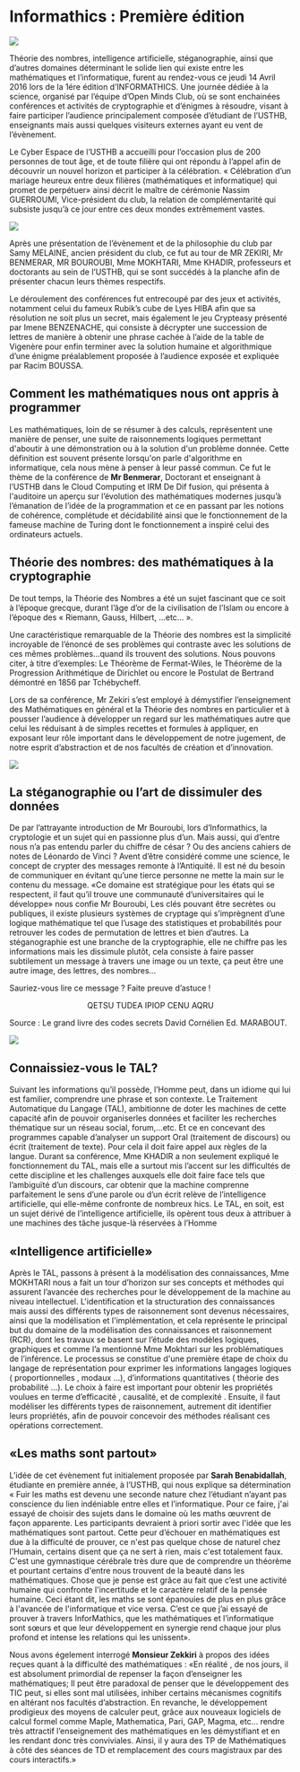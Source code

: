 # Informathics : Première édition

![](./assets/informathics.jpg)

Théorie des nombres, intelligence artificielle, stéganographie, ainsi que d’autres domaines déterminant le solide lien qui existe entre les mathématiques et l’informatique, furent au rendez-vous ce jeudi 14 Avril 2016 lors de la 1ére édition d’INFORMATHICS. Une journée dédiée à la science, organisé par l’équipe d’Open Minds Club, où se sont enchainées conférences et activités de cryptographie et d’énigmes à résoudre, visant à faire participer l’audience principalement composée d’étudiant de l’USTHB, enseignants mais aussi quelques visiteurs externes ayant eu vent de l’évènement.

Le Cyber Espace de l’USTHB a accueilli pour l’occasion plus de 200 personnes de tout âge, et de toute filière qui ont répondu à l’appel afin de découvrir un nouvel horizon et participer à la célébration. « Célébration d’un mariage heureux entre deux filières (mathématiques et informatique) qui promet de perpétuer» ainsi décrit le maître de cérémonie Nassim GUERROUMI, Vice-président du club, la relation de complémentarité qui subsiste jusqu’à ce jour entre ces deux mondes extrêmement vastes.

![](./assets/conference1.jpg)

Après une présentation de l’évènement et de la philosophie du club par Samy MELAINE, ancien président du club, ce fut au tour de MR ZEKIRI, Mr BENMERAR, MR BOUROUBI, Mme MOKHTARI, Mme KHADIR, professeurs et doctorants au sein de l’USTHB, qui se sont succédés à la planche afin de présenter chacun leurs thèmes respectifs.

Le déroulement des conférences fut entrecoupé par des jeux et activités, notamment celui du fameux Rubik’s cube de Lyes HIBA afin que sa résolution ne soit plus un secret, mais également le jeu Crypteasy présenté par Imene BENZENACHE, qui consiste à décrypter une succession de lettres de manière à obtenir une phrase cachée à l’aide de la table de Vigenère pour enfin terminer avec la solution humaine et algorithmique d’une énigme préalablement proposée à l’audience exposée et expliquée par Racim BOUSSA.

## Comment les mathématiques nous ont appris à programmer

Les mathématiques, loin de se résumer à des calculs, représentent une manière de penser, une suite de raisonnements logiques permettant d'aboutir à une démonstration ou à la solution d'un problème donnée. Cette définition est souvent présente lorsqu'on parle d'algorithme en informatique, cela nous mène à penser à leur passé commun. Ce fut le thème de la conférence de **Mr Benmerar**, Doctorant et enseignant à l’USTHB dans le Cloud Computing et IRM De Dif fusion, qui présenta à l'auditoire un aperçu sur l’évolution des mathématiques modernes jusqu’à l’émanation de l’idée de la programmation et ce en passant par les notions de cohérence, complétude et décidabilité ainsi que le fonctionnement de la fameuse machine de Turing dont le fonctionnement a inspiré celui des ordinateurs actuels.

## Théorie des nombres: des mathématiques à la cryptographie

De tout temps, la Théorie des Nombres a été un sujet fascinant que ce soit à l’époque grecque, durant l’âge d’or de la civilisation de l’Islam ou encore à l’époque des « Riemann, Gauss, Hilbert, …etc… ».

Une caractéristique remarquable de la Théorie des nombres est la simplicité incroyable de l’énoncé de ses problèmes qui contraste avec les solutions de ces mêmes problèmes…quand ils trouvent des solutions. Nous pouvons citer, à titre d’exemples: Le Théorème de Fermat-Wiles, le Théorème de la Progression Arithmétique de Dirichlet ou encore le Postulat de Bertrand démontré en 1856 par Tchébycheff.

Lors de sa conférence, Mr Zekiri s’est employé à démystifier l’enseignement des Mathématiques en général et la Théorie des nombres en particulier et à pousser l’audience à développer un regard sur les mathématiques autre que celui les réduisant à de simples recettes et formules à appliquer, en exposant leur rôle important dans le développement de notre jugement, de notre esprit d’abstraction et de nos facultés de création et d’innovation.

![](./assets/conference2.jpg)

## La stéganographie ou l’art de dissimuler des données

De par l’attrayante introduction de Mr Bouroubi, lors d’Informathics, la cryptologie et un sujet qui en passionne plus d’un. Mais aussi, qui d’entre nous n’a pas entendu parler du chiffre de césar ? Ou des anciens cahiers de notes de Léonardo de Vinci ? Avent d’être considéré comme une science, le concept de crypter des messages remonte à l’Antiquité. Il est né du besoin de communiquer en évitant qu’une tierce personne ne mette la main sur le contenu du message. «Ce domaine est stratégique pour les états qui se respectent, il faut qu’il trouve une communauté d’universitaires qui le développe» nous confie Mr Bouroubi,  Les clés pouvant être secrètes ou publiques, il existe plusieurs systèmes de cryptage qui s’imprègnent d’une logique mathématique tel que l’usage des statistiques et probabilités pour retrouver les codes de permutation de lettres et bien d’autres. La stéganographie est une branche de la cryptographie, elle ne chiffre pas les informations mais les dissimule plutôt, cela consiste à faire passer subtilement un message à travers une image ou un texte, ça peut être une autre image, des lettres, des nombres...

Sauriez-vous lire ce message ? Faite preuve d’astuce !

<center> QETSU TUDEA IPIOP CENU AQRU </center>

Source : Le grand livre des codes secrets David Cornélien Ed. MARABOUT.

![](./assets/conference3.jpg)

## Connaissiez-vous le TAL?
Suivant les informations qu’il possède, l’Homme peut, dans un idiome qui lui est familier, comprendre une phrase et son contexte. Le Traitement Automatique du Langage (TAL), ambitionne de doter les machines de cette capacité afin de pouvoir organiserles données et faciliter les recherches thématique sur un réseau social, forum,…etc. Et ce en concevant des programmes capable d’analyser un support Oral (traitement de discours) ou écrit (traitement de texte). Pour cela il doit faire appel aux règles de la langue. Durant sa conférence, Mme KHADIR a non seulement expliqué le fonctionnement du TAL, mais elle a surtout mis l’accent sur les difficultés de cette discipline et les challenges auxquels elle doit faire face tels que l’ambiguïté d’un discours, car obtenir que la machine comprenne parfaitement le sens d’une parole ou d’un écrit relève de l’intelligence artificielle, qui elle-même confronte de nombreux hics.
Le TAL, en soit, est un sujet dérivé de l’intelligence artificielle, ils opèrent tous deux à attribuer à une machines des tâche jusque-là réservées à l’Homme

## «Intelligence artificielle»
Après le TAL, passons à présent à la modélisation des connaissances, Mme MOKHTARI nous a fait un tour d’horizon sur ses concepts et méthodes qui assurent l’avancée des recherches pour le développement de la machine au niveau intellectuel.
L'identification et la structuration des connaissances mais aussi des différents types de raisonnement sont devenus nécessaires, ainsi que la modélisation et l'implémentation, et cela représente le principal but du domaine de la modélisation des connaissances et raisonnement (RCR), dont les travaux se basent sur l’étude des modèles logiques, graphiques et comme l’a mentionné Mme Mokhtari sur les problématiques de l’inférence. Le processus se constitue d'une première étape de choix du langage de représentation pour exprimer les informations langages logiques ( proportionnelles , modaux …), d’informations quantitatives ( théorie des probabilité …). Le choix à faire est important pour obtenir les propriétés voulues en terme d’efficacité , causalité, et de complexité . Ensuite, il faut modéliser les différents types de raisonnement, autrement dit identifier leurs propriétés, afin de pouvoir concevoir des méthodes réalisant ces opérations correctement.

## «Les maths sont partout»

L’idée de cet évènement fut initialement proposée par **Sarah Benabidallah**, étudiante en première année, à l’USTHB, qui nous explique sa détermination « Fuir les maths est devenu une seconde nature chez l’étudiant n’ayant pas conscience du lien indéniable entre elles et l’informatique. Pour ce faire, j'ai essayé de choisir des sujets dans le domaine où les maths œuvrent de façon apparente. Les participants devraient à priori sortir avec l'idée que les mathématiques sont partout. Cette peur d’échouer en mathématiques est due à la difficulté de prouver, ce n'est pas quelque chose de naturel chez l'Humain, certains disent que ça ne sert à rien, mais c'est totalement faux. C'est une gymnastique cérébrale très dure que de comprendre un théorème et pourtant certains d'entre nous trouvent de la beauté dans les mathématiques. Chose que je pense est grâce au fait que c’est une activité humaine qui confronte l'incertitude et le caractère relatif de la pensée humaine. Ceci étant dit, les maths se sont épanouies de plus en plus grâce à l'avancée de l'informatique et vice versa. C’est ce que j’ai essayé de prouver à travers InforMathics, que les mathématiques et l’informatique sont sœurs et que leur développement en synergie rend chaque jour plus profond et intense les relations qui les unissent».

Nous avons égelement interrogé **Monsieur Zekkiri** à propos des idées reçues quant à la difficulté des mathématiques : «En réalité , de nos jours, il est absolument primordial de repenser la façon d’enseigner les mathématiques; Il peut être paradoxal de penser que le développement des TIC peut, si elles sont mal utilisées, inhiber certains mécanismes cognitifs en altérant nos facultés d’abstraction. 
En revanche, le développement prodigieux des moyens de calculer peut, grâce aux nouveaux logiciels de calcul formel comme Maple, Mathematica, Pari, GAP, Magma, etc… rendre très attractif l’enseignement des mathématiques en les démystifiant et en les rendant donc très conviviales.
Ainsi, il y aura des TP de Mathématiques à côté des séances de TD et remplacement des cours magistraux par des cours interactifs.»
